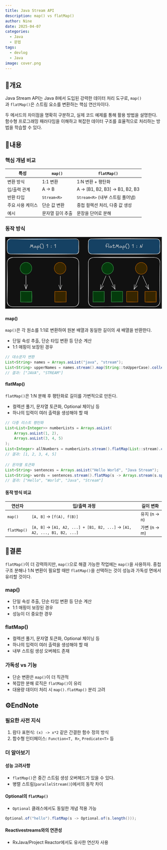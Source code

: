 ```yaml
---
title: Java Stream API
description: map() vs flatMap()
author: Nine
date: 2025-04-07
categories:
  - Java
  - 문법
tags:
  - devlog
  - Java
image: cover.png
---
```

## 📌개요

Java Stream API는 Java 8에서 도입된 강력한 데이터 처리 도구로, `map()`과 `flatMap()`은 스트림 요소를 변환하는 핵심 연산자이다.

두 메서드의 차이점을 명확히 구분하고, 실제 코드 예제를 통해 활용 방법을 설명한다.
함수형 프로그래밍 패러다임을 이해하고 복잡한 데이터 구조를 효율적으로 처리하는 방법을 학습할 수 있다.

## 📌내용

### 핵심 개념 비교

| 특성             | `map()`          | `flatMap()`                      |
| ---------------- | ---------------- | -------------------------------- |
| 변환 방식        | 1:1 변환         | 1:N 변환 + 평탄화                |
| 입/출력 관계     | A → B            | A → [B1, B2, B3] → B1, B2, B3    |
| 반환 타입        | `Stream<R>`      | `Stream<R>` (내부 스트림 풀어냄) |
| 주요 사용 케이스 | 단순 값 변환     | 중첩 컬렉션 처리, 다중 값 생성   |
| 예시             | 문자열 길이 추출 | 문장을 단어로 분해               |

### 동작 방식

![Java-StreamAPI-map-and-flatMap](image-1.png)

#### map()

`map()`은 각 원소를 1:1로 변환하여 원본 배열과 동일한 길이의 새 배열을 반환한다.

- 단일 속성 추출, 단순 타입 변환 등 단순 계산
- 1:1 매핑이 보장된 경우

```java
// 대소문자 변환
List<String> names = Arrays.asList("java", "stream");
List<String> upperNames = names.stream().map(String::toUpperCase).collect(Collectors.toList());
// 결과: ["JAVA", "STREAM"]
```

#### flatMap()

`flatMap()`은 1:N 분해 후 평탄화로 길이를 가변적으로 만든다.

- 컬렉션 풀기, 문자열 토큰화, Optional 체이닝 등
- 하나의 입력이 여러 출력을 생성해야 할 때

```java
// 다중 리스트 평탄화
List<List<Integer>> numberLists = Arrays.asList(
    Arrays.asList(1, 2),
    Arrays.asList(3, 4, 5)
);
List<Integer> allNumbers = numberLists.stream().flatMap(List::stream).collect(Collectors.toList());
// 결과: [1, 2, 3, 4, 5]

// 문자열 토큰화
List<String> sentences = Arrays.asList("Hello World", "Java Stream");
List<String> words = sentences.stream().flatMap(s -> Arrays.stream(s.split(" "))).collect(Collectors.toList());
// 결과: ["Hello", "World", "Java", "Stream"]
```

#### 동작 방식 비교

| 연산자      | 입/출력 과정                                                              | 길이 변화    |
| ----------- | ------------------------------------------------------------------------- | ------------ |
| `map()`     | `[A, B]` → `[f(A), f(B)]`                                                 | 유지 (n → n) |
| `flatMap()` | `[A, B]` → `[A1, A2, ...] + [B1, B2, ...]` → `[A1, A2, ..., B1, B2, ...]` | 가변 (n → m) |

## 🎯결론

`flatMap()`이 더 강력하지만, `map()`으로 해결 가능한 작업에는 `map()`을 사용하자.
중첩 구조 분해나 1:N 변환이 필요할 때만 `flatMap()`을 선택하는 것이 성능과 가독성 면에서 유리할 것이다.

### map()

- 단일 속성 추출, 단순 타입 변환 등 단순 계산
- 1:1 매핑이 보장된 경우
- 성능이 더 중요한 경우

### flatMap()

- 컬렉션 풀기, 문자열 토큰화, Optional 체이닝 등
- 하나의 입력이 여러 출력을 생성해야 할 때
- 내부 스트림 생성 오버헤드 존재

### 가독성 vs 기능

- 단순 변환은 `map()`이 더 직관적
- 복잡한 분해 로직은 `flatMap()`이 유리
- 대용량 데이터 처리 시 `map().flatMap()` 분리 고려

## ⚙️EndNote

### 필요한 사전 지식

1. 람다 표현식: `(x) -> x*2` 같은 간결한 함수 정의 방식
2. 함수형 인터페이스: `Function<T, R>`, `Predicate<T>` 등

### 더 알아보기

#### 성능 고려사항

- `flatMap()`은 중간 스트림 생성 오버헤드가 있을 수 있다.
- 병렬 스트림(`parallelStream()`)에서의 동작 차이

#### Optional의 `flatMap()`

- `Optional` 클래스에서도 동일한 개념 적용 가능

```java
Optional.of("hello").flatMap(s -> Optional.of(s.length()));
```

#### Reactivestreams와의 연관성

- RxJava/Project Reactor에서도 유사한 연산자 사용
